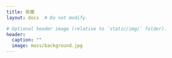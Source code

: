 ```yaml
---
title: 弥撒
layout: docs  # Do not modify.

# Optional header image (relative to `static/img/` folder).
header:
  caption: ""
  image: mass/background.jpg
---
```

